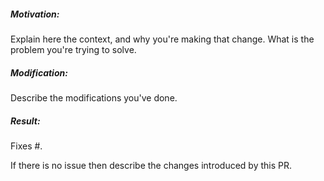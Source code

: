 ##### Motivation:

Explain here the context, and why you're making that change.
What is the problem you're trying to solve.

##### Modification:

Describe the modifications you've done.

##### Result:

Fixes #<GitHub issue number>. 

If there is no issue then describe the changes introduced by this PR.